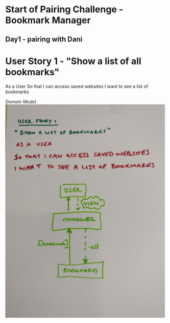 # Start of Pairing Challenge - Bookmark Manager

## Day1 - pairing with Dani

User Story 1 - "Show a list of all bookmarks"
=============================================

As a User
So that I can access saved websites
I want to see a list of bookmarks

*Domain Model*
![Domain Model for User Story 1](https://github.com/Whatapalaver/bookmark_manager/blob/master/images/User_story_1.jpg)